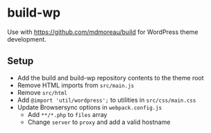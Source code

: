 # build-wp

Use with https://github.com/mdmoreau/build for WordPress theme development.

## Setup

- Add the build and build-wp repository contents to the theme root
- Remove HTML imports from `src/main.js`
- Remove `src/html`
- Add `@import 'util/wordpress';` to utilities in `src/css/main.css`
- Update Browsersync options in `webpack.config.js`
  - Add `**/*.php` to `files` array
  - Change `server` to `proxy` and add a valid hostname
